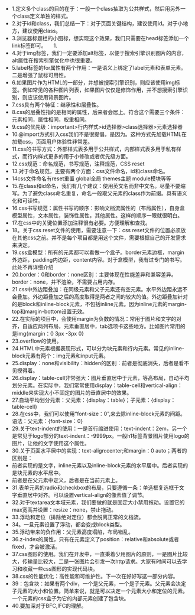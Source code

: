 - 1.定义多个class的目的在于：一般一个class抽取为公共样式，然后用另外一个class定义单独的样式。
- 2.对于id和class，我们总结一下：对于页面关键结构，建议使用id。对于小地方，建议使用class。
- 3.浏览器标题栏的小图标，想实现这个效果，我们只需要在head标签添加一个link标签即可。
     1. **<link rel="shortcut icon" href="favicon.ico" type="image/x-icon">**
- 4.对于img标签，我们一定要添加alt标签，以便于搜索引擎识别图片的内容，alt属性在搜索引擎优化中也很重要。
- 5.label标签的for属性有两个作用：一是语义上绑定了label元素和表单元素。二是增强了鼠标可用性。
- 6.如果图片作为HTML的一部分，并想被搜索引擎识别，则应该使用img标签。例如常见的各种图片列表，如果图片仅仅是修饰作用，并不想搜索引擎识别，则应该使用背景图片。
- 7.css具有两个特征：继承性和层叠性。
- 8.css的层叠性指的是相同的属性，后来者会居上。符合这个需要三个条件：元素相同，属性相同，权重相同。
- 9.css的优先级：important>行内样式>id选择器>class选择器>元素选择器
- 10.@import方式引入css我们不是很提倡，是因为。这种方式先加载HTML在加载css，页面用户体验性非常差。
- 11.css的书写方式：外部样式表多用于公共样式，内部样式表多用于私有样式，而行内样式更多的用于小修改或者优先级方面。
- 12.css规范：命名规范，书写规范，注释规范，CSS reset
- 13.对于命名规范，主要有两个方面：css文件命名，id和class命名。
- 14css文件命名有reset重置  global全局 themes主题 module模块等等
- 15.在class和id命名，我们有几个建议：使用英文名而非中文名。尽量不要缩写。为了避免class命名重复，命名一般取父元素的class作为前缀。具有语义化和可读性。
- 16.css书写规范：属性书写的顺序：影响文档流属性的（布局属性），自身盒模型属性，文本属性，装饰性属性，其他属性。这样的顺序一眼就很明白。
- 17.在css中的关键位置添加注释很有必要。方便理解和查找。
- 18。关于css reset文件的使用，需要注意一下：css reset文件的位置必须放在其他css之前。并不是每个项目都是用这个文件，需要根据自己的开发需求来决定。
- 19.css盒模型：所有的元素都可以看做一个盒子。border元素边框，margin外边距，padding内边距，content内容。对于盒模型，我有过专门的书写。此处不再详细介绍
- 20.border：0和border：none区别：主要体现在性能差异和兼容差异。border：none，并不渲染，不需要占用内存。
- 21.css中外边距叠加：在同级元素和父子元素还有空元素。水平外边距永远不会叠加。外边距叠加之后的高度取得是两者之间的较大的值。外边距叠加针对的是block和inline-block元素，不包括inline元素。因为inline元素的margin-top和margin-bottom设置无效。
- 22.在实际的项目中，会使用margin为负数的情况：常用于图片和文字的对齐，自适应两列布局，元素垂直居中，tab选项卡这些地方。比如图片常用的是img{margin：0 3px -3px 0}
- 23.overflow的使用。
- 24.HTML中元素根据表现形式，可以分为块元素和行内元素。常见的inline-block元素有两个：img元素和input元素。
- 25.display：none和visibility：hidden的区别：前者是彻底消失，后者是看不见摸得着。
- 26.display：table-cell非常强大：图片垂直居中于元素，等高布局，自动平均划分元素。在实际中，我们常常使用display：table-cell和vertical-align：middle来实现大小不固定的图片的垂直居中的效果。
- 27.自动平均划分元素：父元素：{display：table}；子元素：{display：table-cell}
- 28.在css中，我们可以使用“font-size：0”,来去除inline-block元素的间距。语法：父元素：{font-size：0}
- 29.关于text-indent的使用：一是首行缩进使用：text-indent：2em，另一个是常见于logo部分的text-indent：-9999px。一般h1标签背景图片使用logo的图片，让他的文字使用这个属性。
- 30.关于页面水平居中的实现：text-align:center;和margin：0 auto；两者的区别是：
- 前者实现的是文字，inline元素以及inline-block元素的水平居中。后者实现的是块元素的水平居中。
- 前者是在父元素中定义，后者是在当前元素上。
- 31.表单元素的radio和checkbox的布局，只要遵循一条：单选框复选框于文字垂直居中对齐。可以设置vertical-align的像素值了调节。
- 32.对于textarea文本域元素，我们要做的就是固定大小禁用拖动。设置它的max宽高并设置：resize：none，禁止拖动。
- 33.浮动和定位（排除绝对定位）都会脱离正常的文档流。
- 34。一旦元素设置了浮动，都会变成block类型。
- 35.浮动带来的负作用：父元素高度塌陷，布局错乱。
- 36.z-index的属性，只有在元素定义了position：relative和absolute或者fixed，才会被激活。
- 37.css图形的使用。我们在开发中，一直秉着少用图片的原则，一是图片比较大，传输量比较大，二是一张图片会引发一次http请求。大家有时间可以去学习和收藏一些css图形的实现代码块。
- 38.css的性能优化：高性能和可维护性。下一次在好好写这一部分内容。
- 39：包含块：如果有两个div，一个是父元素，一个是子元素。父元素会决定子元素的大小和位置。简单来说，就是可以决定一个元素大小和定位的元素。一个元素的css盒子为它的内部元素创建了包含块。
- 40.要加深对于BFC,IFC的理解。
